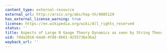 ```yaml
---
content_type: external-resource
external_url: http://arxiv.org/abs/hep-th/9805129
has_external_license_warning: true
license: https://en.wikipedia.org/wiki/All_rights_reserved
status: ''
title: Aspects of Large N Gauge Theory Dynamics as seen by String Theory
uid: 7dda2016-64a8-4fd8-8b61-425573be3ba2
wayback_url: ''
---
```

